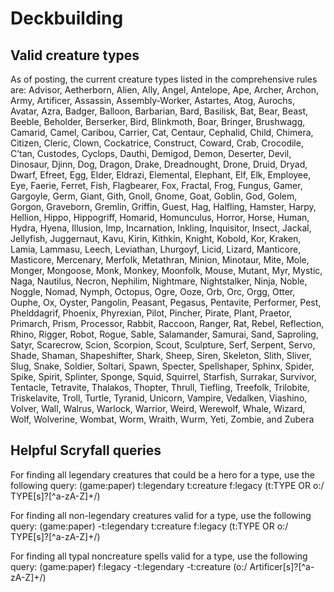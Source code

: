 # Deckbuilding

## Valid creature types
As of posting, the current creature types listed in the comprehensive rules are:
Advisor, Aetherborn, Alien, Ally, Angel, Antelope, Ape, Archer, Archon, Army, Artificer, Assassin, Assembly-Worker, Astartes, Atog, Aurochs, Avatar, Azra, Badger, Balloon, Barbarian, Bard, Basilisk, Bat, Bear, Beast, Beeble, Beholder, Berserker, Bird, Blinkmoth, Boar, Bringer, Brushwagg, Camarid, Camel, Caribou, Carrier, Cat, Centaur, Cephalid, Child, Chimera, Citizen, Cleric, Clown, Cockatrice, Construct, Coward, Crab, Crocodile, C’tan, Custodes, Cyclops, Dauthi, Demigod, Demon, Deserter, Devil, Dinosaur, Djinn, Dog, Dragon, Drake, Dreadnought, Drone, Druid, Dryad, Dwarf, Efreet, Egg, Elder, Eldrazi, Elemental, Elephant, Elf, Elk, Employee, Eye, Faerie, Ferret, Fish, Flagbearer, Fox, Fractal, Frog, Fungus, Gamer, Gargoyle, Germ, Giant, Gith, Gnoll, Gnome, Goat, Goblin, God, Golem, Gorgon, Graveborn, Gremlin, Griffin, Guest, Hag, Halfling, Hamster, Harpy, Hellion, Hippo, Hippogriff, Homarid, Homunculus, Horror, Horse, Human, Hydra, Hyena, Illusion, Imp, Incarnation, Inkling, Inquisitor, Insect, Jackal, Jellyfish, Juggernaut, Kavu, Kirin, Kithkin, Knight, Kobold, Kor, Kraken, Lamia, Lammasu, Leech, Leviathan, Lhurgoyf, Licid, Lizard, Manticore, Masticore, Mercenary, Merfolk, Metathran, Minion, Minotaur, Mite, Mole, Monger, Mongoose, Monk, Monkey, Moonfolk, Mouse, Mutant, Myr, Mystic, Naga, Nautilus, Necron, Nephilim, Nightmare, Nightstalker, Ninja, Noble, Noggle, Nomad, Nymph, Octopus, Ogre, Ooze, Orb, Orc, Orgg, Otter, Ouphe, Ox, Oyster, Pangolin, Peasant, Pegasus, Pentavite, Performer, Pest, Phelddagrif, Phoenix, Phyrexian, Pilot, Pincher, Pirate, Plant, Praetor, Primarch, Prism, Processor, Rabbit, Raccoon, Ranger, Rat, Rebel, Reflection, Rhino, Rigger, Robot, Rogue, Sable, Salamander, Samurai, Sand, Saproling, Satyr, Scarecrow, Scion, Scorpion, Scout, Sculpture, Serf, Serpent, Servo, Shade, Shaman, Shapeshifter, Shark, Sheep, Siren, Skeleton, Slith, Sliver, Slug, Snake, Soldier, Soltari, Spawn, Specter, Spellshaper, Sphinx, Spider, Spike, Spirit, Splinter, Sponge, Squid, Squirrel, Starfish, Surrakar, Survivor, Tentacle, Tetravite, Thalakos, Thopter, Thrull, Tiefling, Treefolk, Trilobite, Triskelavite, Troll, Turtle, Tyranid, Unicorn, Vampire, Vedalken, Viashino, Volver, Wall, Walrus, Warlock, Warrior, Weird, Werewolf, Whale, Wizard, Wolf, Wolverine, Wombat, Worm, Wraith, Wurm, Yeti, Zombie, and Zubera

## Helpful Scryfall queries

For finding all legendary creatures that could be a hero for a type, use the following query:
(game:paper) t:legendary t:creature f:legacy (t:TYPE OR o:/ TYPE[s]?[^a-zA-Z]+/) 

For finding all non-legendary creatures valid for a type, use the following query:
(game:paper) -t:legendary t:creature f:legacy (t:TYPE OR o:/ TYPE[s]?[^a-zA-Z]+/)

For finding all typal noncreature spells valid for a type, use the following query:
(game:paper) f:legacy -t:legendary -t:creature (o:/ Artificer[s]?[^a-zA-Z]+/)